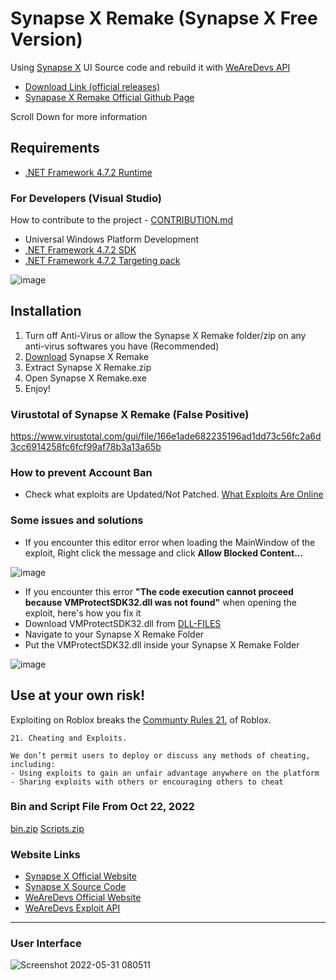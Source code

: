 # Synapse X Remake (Synapse X Free Version)
Using [Synapse X](https://x.synapse.to/) UI Source code and rebuild it with [WeAreDevs API](https://wearedevs.net/d/Exploit%20API)

- [Download Link (official releases)](https://github.com/Charlzk05/Synapse-X-Remake-Synapse-X-Free-Version/tags)
- [Synapase X Remake Official Github Page](https://charlzk05.github.io/Synapse-X-Remake-Synapse-X-Free-Version/)

Scroll Down for more information

## Requirements
- [.NET Framework 4.7.2 Runtime](https://dotnet.microsoft.com/en-us/download/dotnet-framework/net472)
### For Developers (Visual Studio)
How to contribute to the project - [CONTRIBUTION.md](https://github.com/Charlzk05/Synapse-X-Remake-Synapse-X-Free-Version/blob/main/CONTRIBUTION.md)
- Universal Windows Platform Development
- [.NET Framework 4.7.2 SDK](https://dotnet.microsoft.com/en-us/download/dotnet-framework/net472)
- [.NET Framework 4.7.2 Targeting pack](https://dotnet.microsoft.com/en-us/download/dotnet-framework/net472)

![image](https://user-images.githubusercontent.com/104715127/185756446-5e6b63ce-0ff9-47b0-b988-9a8c6e1f4674.png)

## Installation
1. Turn off Anti-Virus or allow the Synapse X Remake folder/zip on any anti-virus softwares you have (Recommended)
2. [Download](https://github.com/Charlzk05/Synapse-X-Remake-Synapse-X-Free-Version/tags) Synapse X Remake
3. Extract Synapse X Remake.zip
4. Open Synapse X Remake.exe
5. Enjoy!

### Virustotal of Synapse X Remake (False Positive)
https://www.virustotal.com/gui/file/166e1ade682235196ad1dd73c56fc2a6d3cc6914258fc6fcf99af78b3a13a65b

### How to prevent Account Ban
- Check what exploits are Updated/Not Patched. [What Exploits Are Online](https://whatexploitsare.online)

### Some issues and solutions
- If you encounter this editor error when loading the MainWindow of the exploit, Right click the message and click **Allow Blocked Content...**

![image](https://user-images.githubusercontent.com/104715127/185185122-c82c4861-414b-4b69-861e-fbe09d1a13bb.png)

- If you encounter this error **"The code execution cannot proceed because VMProtectSDK32.dll was not found"** when opening the exploit, here's how you fix it
- Download VMProtectSDK32.dll from [DLL-FILES](https://www.dll-files.com/vmprotectsdk32.dll.html)
-  Navigate to your Synapse X Remake Folder
- Put the VMProtectSDK32.dll inside your Synapse X Remake Folder

![image](https://user-images.githubusercontent.com/104715127/188278538-2ccdbc42-a0c4-418c-a51f-f4ae27a5cf12.png)


## Use at your own risk!
Exploiting on Roblox breaks the [Communty Rules 21.](https://en.help.roblox.com/hc/en-us/articles/203313410-Roblox-Community-Rules) of Roblox.
```
21. Cheating and Exploits.

We don’t permit users to deploy or discuss any methods of cheating, including:
- Using exploits to gain an unfair advantage anywhere on the platform
- Sharing exploits with others or encouraging others to cheat
```

### Bin and Script File From Oct 22, 2022

[bin.zip](https://github.com/Charlzk05/Synapse-X-Remake-Synapse-X-Free-Version/files/9843577/bin.zip)
[Scripts.zip](https://github.com/Charlzk05/Synapse-X-Remake-Synapse-X-Free-Version/files/9843565/Scripts.zip)

### Website Links
- [Synapse X Official Website](https://x.synapse.to/)
- [Synapse X Source Code](https://github.com/Acrillis/SynapseX)
- [WeAreDevs Official Website](https://wearedevs.net)
- [WeAreDevs Exploit API](https://wearedevs.net/d/Exploit%20API)

<hr>

### User Interface
![Screenshot 2022-05-31 080511](https://user-images.githubusercontent.com/104715127/171070122-70a314f1-626a-44f6-9525-6db623eb19f1.png)
